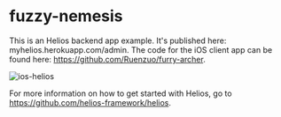 fuzzy-nemesis
=============

This is an Helios backend app example. It's published here: myhelios.herokuapp.com/admin. The code for the iOS client app can be found here: https://github.com/Ruenzuo/furry-archer.

![ios-helios](https://dl.dropboxusercontent.com/u/99114459/ios-helios.png)

For more information on how to get started with Helios, go to https://github.com/helios-framework/helios.
